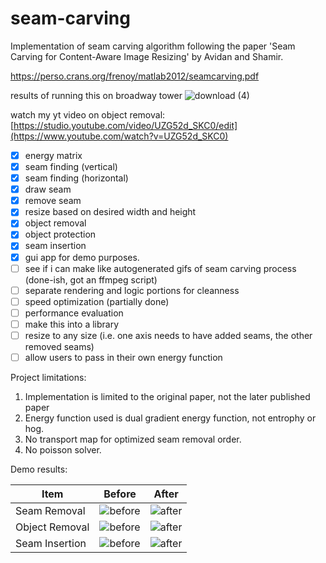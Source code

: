 # seam-carving
Implementation of seam carving algorithm following the paper 'Seam Carving for Content-Aware Image Resizing' by Avidan and Shamir.

https://perso.crans.org/frenoy/matlab2012/seamcarving.pdf

results of running this on broadway tower
![download (4)](https://github.com/user-attachments/assets/00ee6a46-7a5c-4927-b0f6-d6f9bca5d842)

watch my yt video on object removal:
[https://studio.youtube.com/video/UZG52d_SKC0/edit](https://www.youtube.com/watch?v=UZG52d_SKC0)

- [x] energy matrix
- [x] seam finding (vertical)
- [x] seam finding (horizontal)
- [x] draw seam
- [x] remove seam
- [x] resize based on desired width and height
- [x] object removal
- [x] object protection
- [x] seam insertion
- [x] gui app for demo purposes.
- [ ] see if i can make like autogenerated gifs of seam carving process (done-ish, got an ffmpeg script)
- [ ] separate rendering and logic portions for cleanness
- [ ] speed optimization (partially done)
- [ ] performance evaluation
- [ ] make this into a library
- [ ] resize to any size (i.e. one axis needs to have added seams, the other removed seams)
- [ ] allow users to pass in their own energy function

Project limitations:
1. Implementation is limited to the original paper, not the later published paper
2. Energy function used is dual gradient energy function, not entrophy or hog.
3. No transport map for optimized seam removal order.
4. No poisson solver.

Demo results:

|Item            | Before| After  |
|-------------   |-------|--------|
| Seam Removal   | ![before](https://i.ibb.co/SKJs7kW/lincoln-park.jpg)| ![after](https://i.ibb.co/BgTYM8z/lincoln-park-new.png)|
| Object Removal | ![before](https://i.ibb.co/PG1LZ45/2peng.jpg)       | ![after](https://i.ibb.co/NSz7nB9/lincoln-park-new.png)       |
| Seam Insertion | ![before](https://i.ibb.co/0Z27fkG/zen-garden1.jpg)       | ![after](https://i.ibb.co/dMWG9gW/zengarden.png)       |